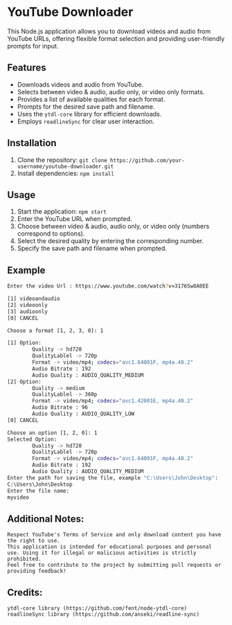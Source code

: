 # YouTube Downloader

This Node.js application allows you to download videos and audio from YouTube URLs, offering flexible format selection and providing user-friendly prompts for input.

## Features

* Downloads videos and audio from YouTube.
* Selects between video & audio, audio only, or video only formats.
* Provides a list of available qualities for each format.
* Prompts for the desired save path and filename.
* Uses the `ytdl-core` library for efficient downloads.
* Employs `readlineSync` for clear user interaction.

## Installation

1. Clone the repository: `git clone https://github.com/your-username/youtube-downloader.git`
2. Install dependencies: `npm install`

## Usage

1. Start the application: `npm start`
2. Enter the YouTube URL when prompted.
3. Choose between video & audio, audio only, or video only (numbers correspond to options).
4. Select the desired quality by entering the corresponding number.
5. Specify the save path and filename when prompted.

## Example
```bash
Enter the video Url : https://www.youtube.com/watch?v=3176Sw8A0EE

[1] videoandaudio
[2] videoonly
[3] audioonly
[0] CANCEL

Choose a format [1, 2, 3, 0]: 1

[1] Option:
        Quality -> hd720
        QualityLablel -> 720p
        Format -> video/mp4; codecs="avc1.64001F, mp4a.40.2"
        Audio Bitrate : 192
        Audio Quality : AUDIO_QUALITY_MEDIUM
[2] Option:
        Quality -> medium
        QualityLablel -> 360p
        Format -> video/mp4; codecs="avc1.42001E, mp4a.40.2"
        Audio Bitrate : 96
        Audio Quality : AUDIO_QUALITY_LOW
[0] CANCEL

Choose an option [1, 2, 0]: 1
Selected Option:
        Quality -> hd720
        QualityLablel -> 720p
        Format -> video/mp4; codecs="avc1.64001F, mp4a.40.2"
        Audio Bitrate : 192
        Audio Quality : AUDIO_QUALITY_MEDIUM
Enter the path for saving the file, example "C:\Users\John\Desktop":
C:\Users\John\Desktop
Enter the file name:
myvideo
```
## Additional Notes:

    Respect YouTube's Terms of Service and only download content you have the right to use.
    This application is intended for educational purposes and personal use. Using it for illegal or malicious activities is strictly prohibited.
    Feel free to contribute to the project by submitting pull requests or providing feedback!

## Credits:

    ytdl-core library (https://github.com/fent/node-ytdl-core)
    readlineSync library (https://github.com/anseki/readline-sync)

